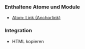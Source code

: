 ### Enthaltene Atome und Module
* [Atom: Link (Anchorlink)](../../atoms/anchorlink/anchorlink.html)


### Integration
* HTML kopieren
